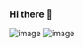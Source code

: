 ### Hi there 👋

![image]({https://img.shields.io/badge/HTML5-E34F26?style=for-the-badge&logo=html5&logoColor=white}) ![image]({https://img.shields.io/badge/HTML5-E34F26?style=for-the-badge&logo=html5&logoColor=white})

